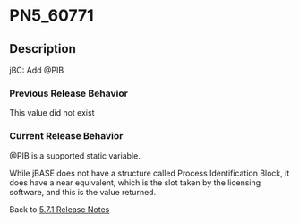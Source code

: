 # PN5_60771

<PageHeader />

## Description

jBC: Add @PIB

### Previous Release Behavior

This value did not exist

### Current Release Behavior

@PIB is a supported static variable.

While jBASE does not have a structure called Process Identification Block, it does have a near equivalent, which is the slot taken by the licensing software, and this is the value returned.

Back to [5.7.1 Release Notes](./../README.md)
